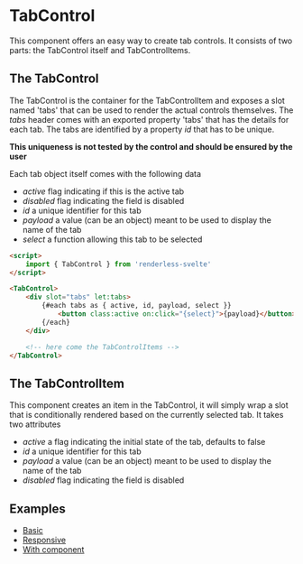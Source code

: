# TabControl

This component offers an easy way to create tab controls.  It consists of two parts: the TabControl itself and TabControlItems.

## The TabControl

The TabControl is the container for the TabControlItem and exposes a slot named 'tabs' that can be used to render the actual controls themselves. The _tabs_ header comes with an exported property 'tabs' that has the details for each tab.  The tabs are identified by a property _id_ that has to be unique.

**This uniqueness is not tested by the control and should be ensured by the user**

Each tab object itself comes with the following data

- _active_ flag indicating if this is the active tab
- _disabled_ flag indicating the field is disabled
- _id_ a unique identifier for this tab
- _payload_ a value (can be an object) meant to be used to display the name of the tab
- _select_ a function allowing this tab to be selected

```html
<script>
    import { TabControl } from 'renderless-svelte'
</script>

<TabControl>
    <div slot="tabs" let:tabs>        
        {#each tabs as { active, id, payload, select }}
            <button class:active on:click="{select}">{payload}</button>
        {/each}
    </div>

    <!-- here come the TabControlItems -->
</TabControl>
```

## The TabControlItem

This component creates an item in the TabControl, it will simply wrap a slot that is conditionally rendered based on the currently selected tab.  It takes two attributes

- _active_ a flag indicating the initial state of the tab, defaults to false
- _id_ a unique identifier for this tab
- _payload_ a value (can be an object) meant to be used to display the name of the tab
- _disabled_ flag indicating the field is disabled

## Examples

* [Basic](https://www.renderless-svelte.dev/components/tabcontrol/example-basic)
* [Responsive](https://www.renderless-svelte.dev/components/tabcontrol/example-responsive)
* [With component](https://www.renderless-svelte.dev/components/tabcontrol/example-component)
